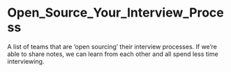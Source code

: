 # Open_Source_Your_Interview_Process
A list of teams that are ‘open sourcing’ their interview processes. If we’re able to share notes, we can learn from each other and all spend less time interviewing.
